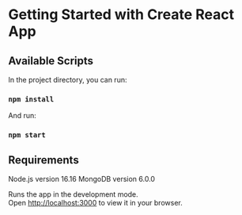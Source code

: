 # Getting Started with Create React App

## Available Scripts

In the project directory, you can run:

### `npm install`

And run:

### `npm start`

## Requirements

Node.js version 16.16
MongoDB version 6.0.0


Runs the app in the development mode.\
Open [http://localhost:3000](http://localhost:3000) to view it in your browser.


